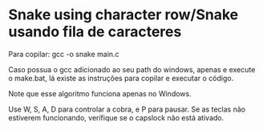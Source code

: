 # Snake using character row/Snake usando fila de caracteres

Para copilar: gcc -o snake main.c

Caso possua o gcc adicionado ao seu path do windows, apenas e execute o make.bat, lá existe as instruções para
copilar e executar o código.

Note que esse algoritmo funciona apenas no Windows.

Use W, S, A, D para controlar a cobra, e P para pausar. Se as teclas não estiverem funcionando, verifique se o
capslock não está ativado.
